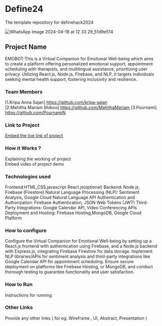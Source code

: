 # Define24
The template repository for definehack2024

![WhatsApp Image 2024-04-18 at 12 33 29_51d9e514](https://github.com/Definehack/Define24/assets/79042374/4d6c229a-5048-4ac9-bba6-c0e835e22097)

## Project Name
EMOBOT-This is a Virtual Companion for Emotional Well-being  which aims to create a platform offering personalized emotional support, appointment scheduling with therapists, and multilingual assistance, prioritizing user privacy. Utilizing React.js, Node.js, Firebase, and NLP, it targets individuals seeking mental health support, fostering inclusivity and resilience.

### Team Members
[1.Kripa Anna Sajan] https://github.com/kripa-sajan  
[2.Mahitha Mariam Shiboo] https://github.com/MahithaMariam
[3.Pournami] https://github.com/PournamiN

### Link to Project
[Embed the live link of project](live_link)

### How it Works ?
Explaining the working of project  
Embed video of project demo

### Technologies used

Frontend:HTML,CSS,javascript React.js(optional)
Backend: Node.js, Firebase (Firestore)
Natural Language Processing (NLP): Sentiment Analysis, Google Cloud Natural Language API
Authentication and Authorization: Firebase Authentication, JSON Web Tokens (JWT)
Third-Party Integrations: Google Calendar API, Video Conferencing APIs
Deployment and Hosting: Firebase Hosting,MongoDB, Google Cloud Platform

### How to configure

Configure the Virtual Companion for Emotional Well-being by setting up a React.js frontend with authentication using Firebase, and a Node.js backend with Express.js, integrating Firebase Firestore for data storage. Implement NLP libraries/APIs for sentiment analysis and third-party integrations like Google Calendar API for appointment scheduling. Ensure secure deployment on platforms like Firebase Hosting,  or MongoDB, and conduct thorough testing to guarantee functionality and user satisfaction.

### How to Run
Instructions for running

### Other Links
Provide any other links ( for eg. Wireframe , UI, Abstract, Presentation )
